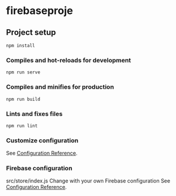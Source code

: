 # firebaseproje

## Project setup
```
npm install
```

### Compiles and hot-reloads for development
```
npm run serve
```

### Compiles and minifies for production
```
npm run build
```

### Lints and fixes files
```
npm run lint
```

### Customize configuration
See [Configuration Reference](https://cli.vuejs.org/config/).

### Firebase configuration
src/store/index.js
Change with your own Firebase configuration
See [Configuration Reference](https://firebase.google.com/docs/storage/web/start).
